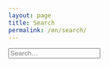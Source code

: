 ```yaml
---
layout: page
title: Search
permalink: /en/search/
---
```

<div class="search-box">
  <input id="search-input" type="search" placeholder="Search…" class="search-input" />
</div>
<div id="search-results" class="search-results"></div>
<script src="{{ '/assets/js/search.js' | relative_url }}"></script>
